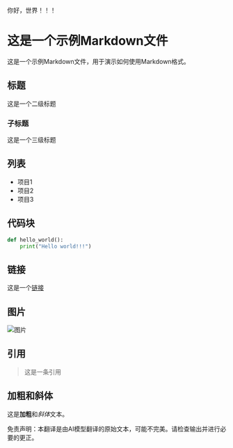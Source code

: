 你好，世界！！！

# 这是一个示例Markdown文件

这是一个示例Markdown文件，用于演示如何使用Markdown格式。

## 标题

这是一个二级标题

### 子标题

这是一个三级标题

## 列表

- 项目1
- 项目2
- 项目3

## 代码块

```python
def hello_world():
    print("Hello world!!!")
```

## 链接

这是一个[链接](https://www.example.com)

## 图片

![图片](./translated_images/image.96654e5ef3c1ce53bf2af8b39f50fc83cc6059a6ccb10ef7b3543d1930552444.zh.jpg)

## 引用

> 这是一条引用

## 加粗和斜体

这是**加粗**和*斜体*文本。


免责声明：本翻译是由AI模型翻译的原始文本，可能不完美。请检查输出并进行必要的更正。